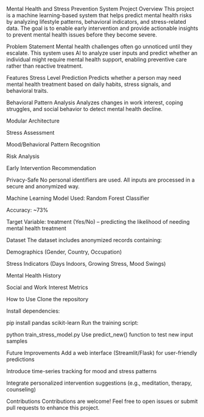  Mental Health and Stress Prevention System
Project Overview
This project is a machine learning-based system that helps predict mental health risks by analyzing lifestyle patterns, behavioral indicators, and stress-related data. The goal is to enable early intervention and provide actionable insights to prevent mental health issues before they become severe.

Problem Statement
Mental health challenges often go unnoticed until they escalate. This system uses AI to analyze user inputs and predict whether an individual might require mental health support, enabling preventive care rather than reactive treatment.

 Features
 Stress Level Prediction
Predicts whether a person may need mental health treatment based on daily habits, stress signals, and behavioral traits.

 Behavioral Pattern Analysis
Analyzes changes in work interest, coping struggles, and social behavior to detect mental health decline.

 Modular Architecture

Stress Assessment

Mood/Behavioral Pattern Recognition

Risk Analysis

Early Intervention Recommendation

 Privacy-Safe
No personal identifiers are used. All inputs are processed in a secure and anonymized way.

 Machine Learning
Model Used: Random Forest Classifier

Accuracy: ~73%

Target Variable: treatment (Yes/No) – predicting the likelihood of needing mental health treatment

Dataset
The dataset includes anonymized records containing:

Demographics (Gender, Country, Occupation)

Stress Indicators (Days Indoors, Growing Stress, Mood Swings)

Mental Health History

Social and Work Interest Metrics

 How to Use
Clone the repository

Install dependencies:

pip install pandas scikit-learn
Run the training script:

python train_stress_model.py
Use predict_new() function to test new input samples

 Future Improvements
Add a web interface (Streamlit/Flask) for user-friendly predictions

Introduce time-series tracking for mood and stress patterns

Integrate personalized intervention suggestions (e.g., meditation, therapy, counseling)

 Contributions
Contributions are welcome! Feel free to open issues or submit pull requests to enhance this project.
